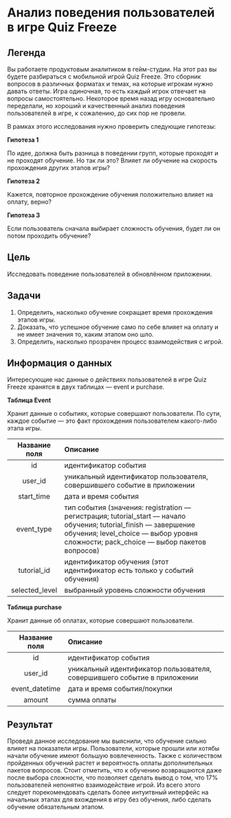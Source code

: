 # Анализ поведения пользователей в игре Quiz Freeze

## Легенда

Вы работаете продуктовым аналитиком в гейм-студии. На этот раз вы будете разбираться с мобильной игрой Quiz Freeze. Это сборник вопросов в различных форматах и темах, на которые игрокам нужно давать ответы. Игра одиночная, то есть каждый игрок отвечает на вопросы самостоятельно. Некоторое время назад игру основательно переделали, но хороший и качественный анализ поведения пользователей в игре, к сожалению, до сих пор не провели. 

В рамках этого исследования нужно проверить следующие гипотезы:

**Гипотеза 1**

По идее, должна быть разница в поведении групп, которые проходят и не проходят обучение. Но так ли это? Влияет ли обучение на скорость прохождения других этапов игры?

**Гипотеза 2**

Кажется, повторное прохождение обучения положительно влияет на оплату, верно?

**Гипотеза 3**

Если пользователь сначала выбирает сложность обучения, будет ли он потом проходить обучение?

## Цель

Исследовать поведение пользователей в обновлённом приложении.

## Задачи
1. Определить, насколько обучение сокращает время прохождения этапов игры.
2. Доказать, что успешное обучение само по себе влияет на оплату и не имеет значения то, каким этапом оно шло.
3. Определить, насколько прозрачен процесс взаимодействия с игрой.

## Информация о данных

Интересующие нас данные о действиях пользователей в игре Quiz Freeze хранятся в двух таблицах — event и purchase.

**Таблица Event**

Хранит данные о событиях, которые совершают пользователи. По сути, каждое событие — это факт прохождения пользователем какого-либо этапа игры.

|Название поля|Описание|
|:---:|:---|
|id|идентификатор события|
|user_id|уникальный идентификатор пользователя, совершившего событие в приложении|
|start_time|дата и время события|
|event_type|тип события (значения: registration — регистрация; tutorial_start — начало обучения; tutorial_finish — завершение обучения; level_choice — выбор уровня сложности; pack_choice — выбор пакетов вопросов)|
|tutorial_id|идентификатор обучения (этот идентификатор есть только у событий обучения)|
|selected_level|выбранный уровень сложности обучения|

**Таблица purchase**

Хранит данные об оплатах, которые совершают пользователи.

|Название поля|Описание|
|:---:|:---|
|id|идентификатор события|
|user_id|уникальный идентификатор пользователя, совершившего событие в приложении|
|event_datetime|дата и время события/покупки|
|amount|сумма оплаты|

## Результат

Проведя данное исследование мы выяснили, что обучение сильно влияет на показатели игры. Пользователи, которые прошли или хотябы начали обучение имеют большую вовлеченность. Также с количеством пройденных обучений растет и вероятность оплаты дополнительных пакетов вопросов. Стоит отметить, что к обучению возвращаются даже после выбора сложности, что позволяет сделать вывод о том, что 17% пользователей непонятно взаимодействие игрой. Из всего этого следует порекомендовать сделать более интуитвный интерфейс на начальных этапах для вхождения в игру без обучения, либо сделать обучение обязательным этапом.
